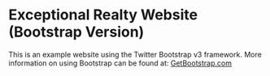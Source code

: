 # Exceptional Realty Website (Bootstrap Version)

This is an example website using the Twitter Bootstrap v3 framework.
More information on using Bootstrap can be found at: [GetBootstrap.com](http://getbootstrap.com)